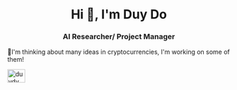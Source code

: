 <h1 align="center">Hi 👋, I'm Duy Do</h1>
<h3 align="center">AI Researcher/ Project Manager</h3>

<!--- <p align="left"> <img src="https://komarev.com/ghpvc/?username=doduy&label=Profile%20views&color=0e75b6&style=flat" alt="doduy" /> </p> -->

<!--- <p align="left"> <img src="https://github-profile-trophy.vercel.app/?username=doduy&theme=onedark" alt="doduy" /></a> </p> -->

🌱I'm thinking about many ideas in cryptocurrencies, I'm working on some of them!
<!--- - 📄 Know about my experiences [Resume](https://doduy.github.io/resume/) -->

<!--- <h3 align="left">Connect with me:</h3> -->
<p align="left">
<a href="https://linkedin.com/in/duydv" target="blank"><img align="center" src="https://cdn.jsdelivr.net/npm/simple-icons@3.0.1/icons/linkedin.svg" alt="duydv" height="30" width="40" /></a>
</p>

